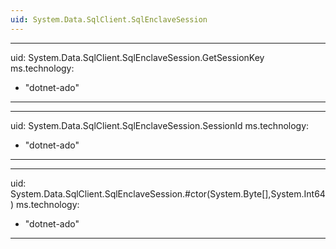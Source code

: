 ```yaml
---
uid: System.Data.SqlClient.SqlEnclaveSession
---
```


---
uid: System.Data.SqlClient.SqlEnclaveSession.GetSessionKey
ms.technology:
  - "dotnet-ado"
---

---
uid: System.Data.SqlClient.SqlEnclaveSession.SessionId
ms.technology:
  - "dotnet-ado"
---

---
uid: System.Data.SqlClient.SqlEnclaveSession.#ctor(System.Byte[],System.Int64)
ms.technology:
  - "dotnet-ado"
---
